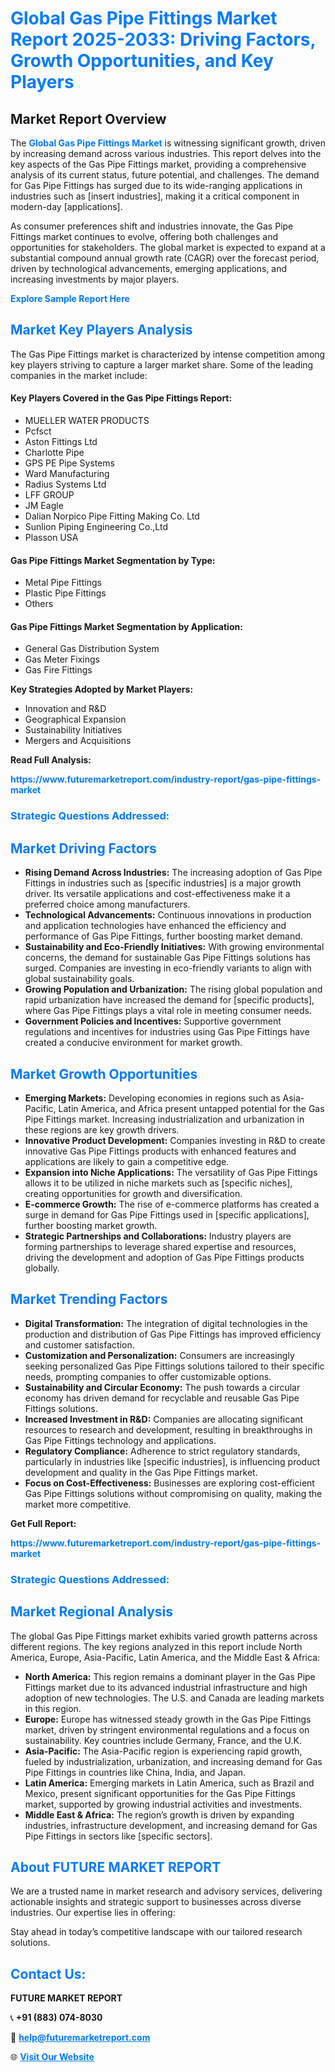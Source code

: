 <h1 style="color: #007BFF;">Global Gas Pipe Fittings Market Report 2025-2033: Driving Factors, Growth Opportunities, and Key Players</h1>

<section id="overview">
<h2>Market Report Overview</h2>
<p>The <a href="https://www.futuremarketreport.com/industry-report/gas-pipe-fittings-market" style="color: #007BFF; text-decoration: none;"><strong>Global Gas Pipe Fittings Market</strong></a> is witnessing significant growth, driven by increasing demand across various industries. This report delves into the key aspects of the Gas Pipe Fittings market, providing a comprehensive analysis of its current status, future potential, and challenges. The demand for Gas Pipe Fittings has surged due to its wide-ranging applications in industries such as [insert industries], making it a critical component in modern-day [applications].</p>
<p>As consumer preferences shift and industries innovate, the Gas Pipe Fittings market continues to evolve, offering both challenges and opportunities for stakeholders. The global market is expected to expand at a substantial compound annual growth rate (CAGR) over the forecast period, driven by technological advancements, emerging applications, and increasing investments by major players.</p>
</section>

<section id="overview">
<p><a href="https://www.futuremarketreport.com/request-sample/reportId=83893" style="color: #007BFF; text-decoration: none;"><strong>Explore Sample Report Here</strong></a></p>
</section>

<section id="key-players">
<h2 style="color: #007BFF;">Market Key Players Analysis</h2>
<p>The Gas Pipe Fittings market is characterized by intense competition among key players striving to capture a larger market share. Some of the leading companies in the market include:</p>
<h4>Key Players Covered in the Gas Pipe Fittings Report:</h4>
<ul><li>MUELLER WATER PRODUCTS</li><li>Pcfsct</li><li>Aston Fittings Ltd</li><li>Charlotte Pipe</li><li>GPS PE Pipe Systems</li><li>Ward Manufacturing</li><li>Radius Systems Ltd</li><li>LFF GROUP</li><li>JM Eagle</li><li>Dalian Norpico Pipe Fitting Making Co. Ltd</li><li>Sunlion Piping Engineering Co.,Ltd</li><li>Plasson USA</li></ul>
<h4>Gas Pipe Fittings Market Segmentation by Type:</h4>
<ul><li>Metal Pipe Fittings</li><li>Plastic Pipe Fittings</li><li>Others</li></ul>

<h4>Gas Pipe Fittings Market Segmentation by Application:</h4>
<ul><li>General Gas Distribution System</li><li>Gas Meter Fixings</li><li>Gas Fire Fittings</li></ul>
<p><strong>Key Strategies Adopted by Market Players:</strong></p>
<ul>
<li>Innovation and R&D</li>
<li>Geographical Expansion</li>
<li>Sustainability Initiatives</li>
<li>Mergers and Acquisitions</li>
</ul>
</section>

<section>
<p><strong>Read Full Analysis: </strong></p><a href="https://www.futuremarketreport.com/industry-report/gas-pipe-fittings-market" style="color: #007BFF; text-decoration: none;"><strong>https://www.futuremarketreport.com/industry-report/gas-pipe-fittings-market</strong></a>
<h3 style="color: #007BFF;">Strategic Questions Addressed:</h3>
</section>

<section id="driving-factors">
<h2 style="color: #007BFF;">Market Driving Factors</h2>
<ul>
<li><strong>Rising Demand Across Industries:</strong> The increasing adoption of Gas Pipe Fittings in industries such as [specific industries] is a major growth driver. Its versatile applications and cost-effectiveness make it a preferred choice among manufacturers.</li>
<li><strong>Technological Advancements:</strong> Continuous innovations in production and application technologies have enhanced the efficiency and performance of Gas Pipe Fittings, further boosting market demand.</li>
<li><strong>Sustainability and Eco-Friendly Initiatives:</strong> With growing environmental concerns, the demand for sustainable Gas Pipe Fittings solutions has surged. Companies are investing in eco-friendly variants to align with global sustainability goals.</li>
<li><strong>Growing Population and Urbanization:</strong> The rising global population and rapid urbanization have increased the demand for [specific products], where Gas Pipe Fittings plays a vital role in meeting consumer needs.</li>
<li><strong>Government Policies and Incentives:</strong> Supportive government regulations and incentives for industries using Gas Pipe Fittings have created a conducive environment for market growth.</li>
</ul>
</section>

<section id="growth-opportunities">
<h2 style="color: #007BFF;">Market Growth Opportunities</h2>
<ul>
<li><strong>Emerging Markets:</strong> Developing economies in regions such as Asia-Pacific, Latin America, and Africa present untapped potential for the Gas Pipe Fittings market. Increasing industrialization and urbanization in these regions are key growth drivers.</li>
<li><strong>Innovative Product Development:</strong> Companies investing in R&D to create innovative Gas Pipe Fittings products with enhanced features and applications are likely to gain a competitive edge.</li>
<li><strong>Expansion into Niche Applications:</strong> The versatility of Gas Pipe Fittings allows it to be utilized in niche markets such as [specific niches], creating opportunities for growth and diversification.</li>
<li><strong>E-commerce Growth:</strong> The rise of e-commerce platforms has created a surge in demand for Gas Pipe Fittings used in [specific applications], further boosting market growth.</li>
<li><strong>Strategic Partnerships and Collaborations:</strong> Industry players are forming partnerships to leverage shared expertise and resources, driving the development and adoption of Gas Pipe Fittings products globally.</li>
</ul>
</section>

<section id="trending-factors">
<h2 style="color: #007BFF;">Market Trending Factors</h2>
<ul>
<li><strong>Digital Transformation:</strong> The integration of digital technologies in the production and distribution of Gas Pipe Fittings has improved efficiency and customer satisfaction.</li>
<li><strong>Customization and Personalization:</strong> Consumers are increasingly seeking personalized Gas Pipe Fittings solutions tailored to their specific needs, prompting companies to offer customizable options.</li>
<li><strong>Sustainability and Circular Economy:</strong> The push towards a circular economy has driven demand for recyclable and reusable Gas Pipe Fittings solutions.</li>
<li><strong>Increased Investment in R&D:</strong> Companies are allocating significant resources to research and development, resulting in breakthroughs in Gas Pipe Fittings technology and applications.</li>
<li><strong>Regulatory Compliance:</strong> Adherence to strict regulatory standards, particularly in industries like [specific industries], is influencing product development and quality in the Gas Pipe Fittings market.</li>
<li><strong>Focus on Cost-Effectiveness:</strong> Businesses are exploring cost-efficient Gas Pipe Fittings solutions without compromising on quality, making the market more competitive.</li>
</ul>
</section>

<section>
<p><strong>Get Full Report: </strong></p><a href="https://www.futuremarketreport.com/industry-report/gas-pipe-fittings-market" style="color: #007BFF; text-decoration: none;"><strong>https://www.futuremarketreport.com/industry-report/gas-pipe-fittings-market</strong></a>
<h3 style="color: #007BFF;">Strategic Questions Addressed:</h3>
</section>


<section id="regional-analysis">
<h2 style="color: #007BFF;">Market Regional Analysis</h2>
<p>The global Gas Pipe Fittings market exhibits varied growth patterns across different regions. The key regions analyzed in this report include North America, Europe, Asia-Pacific, Latin America, and the Middle East & Africa:</p>
<ul>
<li><strong>North America:</strong> This region remains a dominant player in the Gas Pipe Fittings market due to its advanced industrial infrastructure and high adoption of new technologies. The U.S. and Canada are leading markets in this region.</li>
<li><strong>Europe:</strong> Europe has witnessed steady growth in the Gas Pipe Fittings market, driven by stringent environmental regulations and a focus on sustainability. Key countries include Germany, France, and the U.K.</li>
<li><strong>Asia-Pacific:</strong> The Asia-Pacific region is experiencing rapid growth, fueled by industrialization, urbanization, and increasing demand for Gas Pipe Fittings in countries like China, India, and Japan.</li>
<li><strong>Latin America:</strong> Emerging markets in Latin America, such as Brazil and Mexico, present significant opportunities for the Gas Pipe Fittings market, supported by growing industrial activities and investments.</li>
<li><strong>Middle East & Africa:</strong> The region’s growth is driven by expanding industries, infrastructure development, and increasing demand for Gas Pipe Fittings in sectors like [specific sectors].</li>
</ul>
</section>

<footer>
<h2 style="color: #007BFF;">About FUTURE MARKET REPORT</h2>
<p>We are a trusted name in market research and advisory services, delivering actionable insights and strategic support to businesses across diverse industries. Our expertise lies in offering:</p>

<p>Stay ahead in today’s competitive landscape with our tailored research solutions.</p>

<h2 style="color: #007BFF;">Contact Us:</h2>
<p><strong>FUTURE MARKET REPORT</strong></p>
<p>📞 <strong>+91 (883) 074-8030</strong></p>
<p>📧 <strong><a href="mailto:help@futuremarketreport.com" style="color: #007BFF;">help@futuremarketreport.com</a></strong></p>
<p>🌐 <strong><a href="https://www.futuremarketreport.com/" style="color: #007BFF;">Visit Our Website</a></strong></p>
</footer>